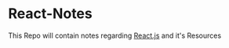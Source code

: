# React-Notes

This Repo will contain notes regarding [React.js](https://reactjs.org/) and it's Resources